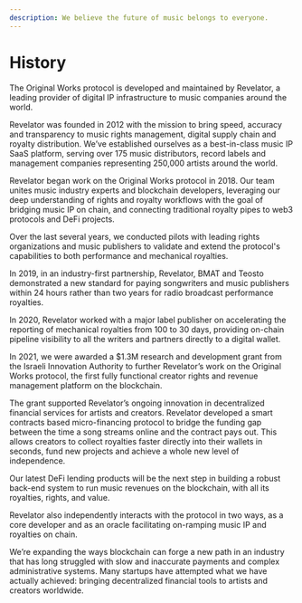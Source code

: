 ```yaml
---
description: We believe the future of music belongs to everyone.
---
```


# History

The Original Works protocol is developed and maintained by Revelator, a leading provider of digital IP infrastructure to music companies around the world.

Revelator was founded in 2012 with the mission to bring speed, accuracy and transparency to music rights management, digital supply chain and royalty distribution. We’ve established ourselves as a best-in-class music IP SaaS platform, serving over 175 music distributors, record labels and management companies representing 250,000 artists around the world.&#x20;

Revelator began work on the Original Works protocol in 2018. Our team unites music industry experts and blockchain developers, leveraging our deep understanding of rights and royalty workflows with the goal of bridging music IP on chain, and connecting traditional royalty pipes to web3 protocols and DeFi projects.&#x20;

Over the last several years, we conducted pilots with leading rights organizations and music publishers to validate and extend the protocol's capabilities to both performance and mechanical royalties.

In 2019, in an industry-first partnership, Revelator, BMAT and Teosto demonstrated a new standard for paying songwriters and music publishers within 24 hours rather than two years for radio broadcast performance royalties.&#x20;

In 2020, Revelator worked with a major label publisher on accelerating the reporting of mechanical royalties from 100 to 30 days, providing on-chain pipeline visibility to all the writers and partners directly to a digital wallet.

In 2021, we were awarded a $1.3M research and development grant from the Israeli Innovation Authority to further Revelator’s work on the Original Works protocol, the first fully functional creator rights and revenue management platform on the blockchain.&#x20;

The grant supported Revelator’s ongoing innovation in decentralized financial services for artists and creators. Revelator developed a smart contracts based micro-financing protocol  to bridge the funding gap between the time a song streams online and the contract pays out. This allows creators to collect royalties faster directly into their wallets in seconds, fund new projects and achieve a whole new level of independence.

Our latest DeFi lending products will be the next step in building a robust back-end system to run music revenues on the blockchain, with all its royalties, rights, and value.

Revelator also independently interacts with the protocol in two ways, as a core developer and as an oracle facilitating on-ramping music IP and royalties on chain.

We’re expanding the ways blockchain can forge a new path in an industry that has long struggled with slow and inaccurate payments and complex administrative systems. Many startups have attempted what we have actually achieved: bringing decentralized financial tools to artists and creators worldwide.
